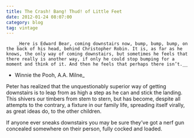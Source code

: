 ```yaml
---
title: The Crash! Bang! Thud! of Little Feet
date: 2012-01-24 08:07:00
category: blog
tag: vintage
---
```

        _Here is Edward Bear, coming downstairs now, bump, bump, bump, on the back of his head, behind Christopher Robin. It is, as far as he knows, the only way of coming downstairs, but sometimes he feels that there really is another way, if only he could stop bumping for a moment and think of it. And then he feels that perhaps there isn’t.__  
- Winnie the Pooh, A.A. Milne_

Peter has realized that the unquestionably superior way of getting downstairs is to leap from as high a step as he can and stick the landing. This shivers our timbers from stem to stern, but has become, despite all attempts to the contrary, a fixture in our family life, spreading itself virally, as great ideas do, to the other children.

If anyone ever sneaks downstairs you may be sure they’ve got a nerf gun concealed somewhere on their person, fully cocked and loaded.